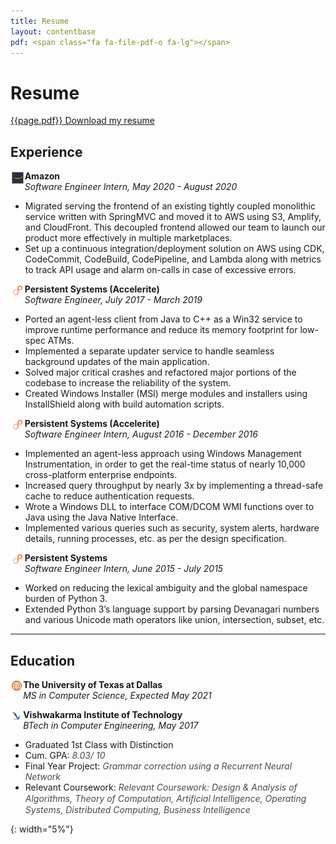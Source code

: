 ```yaml
---
title: Resume
layout: contentbase
pdf: <span class="fa fa-file-pdf-o fa-lg"></span>
---
```

Resume
======

[{{page.pdf}} Download my resume](/papers/resume.pdf)

Experience
----------

<p vertical-align="center"> <img src="/images/resume/amazon.png"
  width="4.5%"
  style="float:left;">
   <b>Amazon</b><br>
   <i>Software Engineer Intern, May 2020 - August 2020</i>
</p>

* Migrated serving the frontend of an existing tightly coupled monolithic
  service written with SpringMVC and moved it to AWS using S3, Amplify, and
  CloudFront. This decoupled frontend allowed our team to launch our product
  more effectively in multiple marketplaces.
* Set up a continuous integration/deployment solution on AWS using CDK,
  CodeCommit, CodeBuild, CodePipeline, and Lambda along with metrics to track
  API usage and alarm on-calls in case of excessive errors.

<p vertical-align="center"> <img src="/images/resume/persistent_logo.png"
  width="4.5%"
  style="float:left;">
   <b>Persistent Systems (Accelerite)</b><br>
   <i>Software Engineer, July 2017 - March 2019</i>
</p>

* Ported an agent-less client from Java to C++ as a Win32 service to improve
  runtime performance and reduce its memory footprint for low-spec ATMs.
* Implemented a separate updater service to handle seamless background updates
  of the main application.
* Solved major critical crashes and refactored major portions of the codebase
  to increase the reliability of the system.
* Created Windows Installer (MSI) merge modules and installers using
  InstallShield along with build automation scripts.

<p vertical-align="center"> <img src="/images/resume/persistent_logo.png"
  width="4.5%"
  style="float:left;">
   <b>Persistent Systems (Accelerite)</b><br>
   <i>Software Engineer Intern, August 2016 - December 2016</i>
</p>

* Implemented an agent-less approach using Windows Management Instrumentation,
  in order to get the real-time status of nearly 10,000 cross-platform
  enterprise endpoints.
* Increased query throughput by nearly 3x by implementing a thread-safe cache to
  reduce authentication requests.
* Wrote a Windows DLL to interface COM/DCOM WMI functions over to Java using the
  Java Native Interface.
* Implemented various queries such as security, system alerts, hardware details,
  running processes, etc. as per the design specification.

<p vertical-align="center"> <img src="/images/resume/persistent_logo.png"
  width="4.5%"
  style="float:left;">
   <b>Persistent Systems</b><br>
   <i>Software Engineer Intern, June 2015 - July 2015</i>
</p>

* Worked on reducing the lexical ambiguity and the global namespace burden of
  Python 3.
* Extended Python 3’s language support by parsing Devanagari numbers and various
  Unicode math operators like union, intersection, subset, etc.

<hr>

Education
---------

<p vertical-align="center"> <img src="/images/resume/utd_logo.png"
  width="4%"
  style="float:left;">
   <b>The University of Texas at Dallas</b><br>
   <i>MS in Computer Science, Expected May 2021</i>
</p>

<p vertical-align="center"> <img src="/images/resume/vit_logo.png"
  width="4%"
  style="float:left;">
   <b>Vishwakarma Institute of Technology</b><br>
   <i>BTech in Computer Engineering, May 2017</i>
</p>

* Graduated 1st Class with Distinction
* Cum. GPA: <font color = "#4a4a4a"><i>8.03/ 10</i></font>
* Final Year Project: <font color = "#4a4a4a"><i>Grammar correction using a Recurrent Neural Network</i></font>
* Relevant Coursework: <font color = "#4a4a4a"><i>Relevant Coursework: Design & Analysis of Algorithms, Theory of Computation, Artiﬁcial Intelligence, Operating Systems, Distributed Computing, Business Intelligence</i></font>

[utd]: /images/resume/utd_logo.png
{: width="5%"}